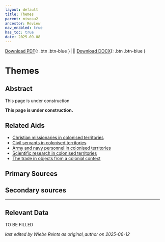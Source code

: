 ```yaml
---
layout: default
title: Themes
parent: niveau2
ancestor: Review
nav_enabled: true
has_toc: true
date: 2025-09-08
--- 
```



[Download PDF](https://raw.githubusercontent.com/colonial-heritage/research-guides-dev/refs/heads/main/EXPORTS/review/PDF/niveau2/English/Themes.pdf){: .btn .btn-blue } |||    [Download DOCX](https://raw.githubusercontent.com/colonial-heritage/research-guides-dev/refs/heads/main/EXPORTS/review/DOCX/niveau2/English/Themes.docx){: .btn .btn-blue }


# Themes


## Abstract

This page is under construction

**This page is under construction.**


## Related Aids

 - [Christian missionaries in colonised territories](published/niveau2/English/ChristianMission_20240417.yml)  
 - [Civil servants in colonised territories](published/niveau2/English/CivilServants_20240316.yml)  
 - [Army and navy personnel in colonised territories](published/niveau2/English/MilitaryAndNavy_20240417.yml)  
 - [Scientific research in colonised territories](published/niveau2/English/Science_20240821.yml)  
 - [The trade in objects from a colonial context](published/niveau2/English/Trade_20240316.yml)  

## Primary Sources

## Secondary sources



---
## Relevant Data 
TO BE FILLED

_last edited by Wiebe Reints as original_author on 2025-06-12_
        